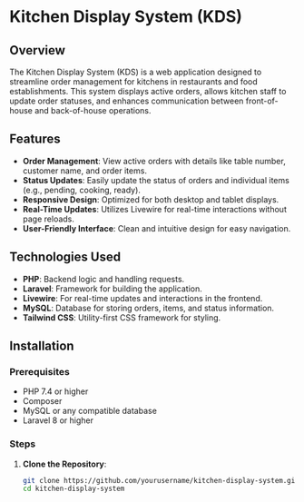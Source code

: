 
# Kitchen Display System (KDS)

## Overview

The Kitchen Display System (KDS) is a web application designed to streamline order management for kitchens in restaurants and food establishments. This system displays active orders, allows kitchen staff to update order statuses, and enhances communication between front-of-house and back-of-house operations.

## Features

- **Order Management**: View active orders with details like table number, customer name, and order items.
- **Status Updates**: Easily update the status of orders and individual items (e.g., pending, cooking, ready).
- **Responsive Design**: Optimized for both desktop and tablet displays.
- **Real-Time Updates**: Utilizes Livewire for real-time interactions without page reloads.
- **User-Friendly Interface**: Clean and intuitive design for easy navigation.

## Technologies Used

- **PHP**: Backend logic and handling requests.
- **Laravel**: Framework for building the application.
- **Livewire**: For real-time updates and interactions in the frontend.
- **MySQL**: Database for storing orders, items, and status information.
- **Tailwind CSS**: Utility-first CSS framework for styling.

## Installation

### Prerequisites

- PHP 7.4 or higher
- Composer
- MySQL or any compatible database
- Laravel 8 or higher

### Steps

1. **Clone the Repository**:
   ```bash
   git clone https://github.com/yourusername/kitchen-display-system.git
   cd kitchen-display-system
